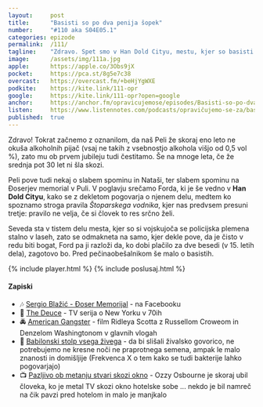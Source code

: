 ```yaml
---
layout: 	post
title:  	"Basisti so po dva penija šopek"
number: 	"#110 aka S04E05.1"
categories:	epizode
permalink:	/111/
tagline: 	"Zdravo. Spet smo v Han Dold Cityu, mestu, kjer so basisti po dva penija šopek in kjer dekleta noči govorijo strankam, da je čisto v redu biti bogat."
image:		/assets/img/111a.jpg
apple:		https://apple.co/3Obs9jX
pocket:		https://pca.st/8g5e7c38
overcast:	https://overcast.fm/+beHjYgWXE
podkite:	https://kite.link/111-opr
google:		https://kite.link/111-opr?open=google
anchor:		https://anchor.fm/opravicujemose/episodes/Basisti-so-po-dva-penija-opek-e1l26ug
listen:		https://www.listennotes.com/podcasts/opravičujemo-se-za/basisti-so-po-dva-penija-šopek-NlLB2ZqR1do/embed/
published:	true
---
```


Zdravo! Tokrat začnemo z oznanilom, da naš Peli že skoraj eno leto ne okuša alkoholnih pijač (vsaj ne takih z vsebnostjo alkohola višjo od 0,5 vol %), zato mu ob prvem jubileju tudi čestitamo. Še na mnoge leta, če že srednja pot 30 let ni šla skozi. 

Peli pove tudi nekaj o slabem spominu in Nataši, ter slabem spominu na Đoserjev memorial v Puli. V poglavju srečamo Forda, ki je še vedno v **Han Dold Cityu**, kako se z dekletom pogovarja o njenem delu, medtem ko spoznamo stroga pravila _Štoparskega vodnika_, kjer nas predvsem presuni tretje: pravilo ne velja, če si človek to res srčno želi. 

Seveda sta v tistem delu mesta, kjer so si vojskujoča se policijska plemena stalno v laseh, zato se odmakneta na samo, kjer dekle pove, da je čisto v redu biti bogat, Ford pa ji razloži da, ko dobi plačilo za dve besedi (v 15. letih dela), zagotovo bo. Pred pečinaobešalnikom še malo o basistih. 

{% include player.html %}
{% include poslusaj.html %}

<!--break-->

#### Zapiski

- 🎶 [Sergio Blažić - Đoser Memorijal](https://www.facebook.com/SergioBlazicDoserMemorijali/) - na Facebooku 
- 🗽 [The Deuce](https://en.wikipedia.org/wiki/The_Deuce_(TV_series)) - TV serija o New Yorku v 70ih
- 🚔 [American Gangster](https://en.wikipedia.org/wiki/American_Gangster_(film)) - film Ridleya Scotta z Russellom Croweom in Denzelom Washingtonom v glavnih vlogah
- 🧬 [Babilonski stolp vsega živega](https://val202.rtvslo.si/podkast/frekvenca-x/31057643/174882334) - da bi slišali živalsko govorico, ne potrebujemo ne kresne noči ne praprotnega semena, ampak le malo znanosti in domišljije (Frekvenca X o tem kako se tudi bakterije lahko pogovarjajo)
- 📺 [Pazljivo ob metanju stvari skozi okno](https://www.thesun.co.uk/tvandshowbiz/8878628/ozzy-osbourne-almost-killed-man-tv/) - Ozzy Osbourne je skoraj ubil človeka, ko je metal TV skozi okno hotelske sobe ... nekdo je bil namreč na čik pavzi pred hotelom in malo je manjkalo